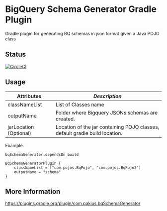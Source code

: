 # BigQuery Schema Generator Gradle Plugin

Gradle plugin for generating BQ schemas in json format given a Java POJO class

## Status

[![CircleCI](https://circleci.com/gh/fjbecerra/bigquery-schema-generator-gradle-plugin.svg?style=svg)](https://circleci.com/gh/fjbecerra/bigquery-schema-generator-gradle-plugin)

## Usage

**Attributes** | *Description*
--- | ---
classNameList | List of Classes name
outputName | Folder where Bigquery JSONs schemas are created.
jarLocation (Optional) | Location of the jar containing POJO classes, default gradle build location.
                           
Example.

```
bqSchemaGenerator.dependsOn build

BqSchemaGeneratorPlugin {
    classNameList = ["com.pojos.BqPojo", "com.pojos.BqPojo2"]
    outputName = "schema"
}
```

## More Information

https://plugins.gradle.org/plugin/com.pakius.bqSchemaGenerator
